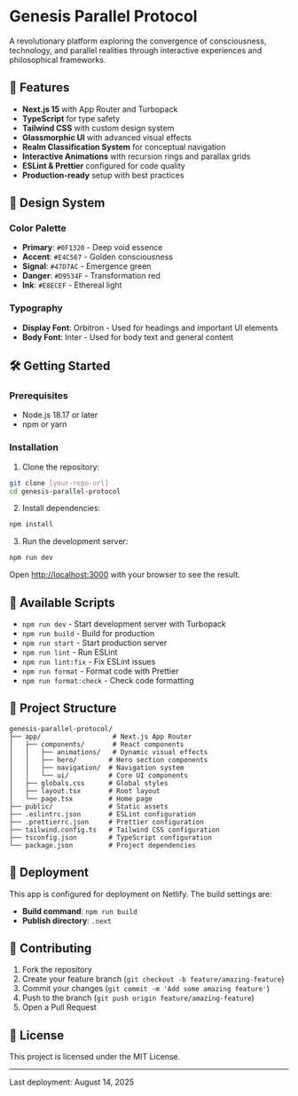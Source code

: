 # Genesis Parallel Protocol

A revolutionary platform exploring the convergence of consciousness, technology, and parallel realities through interactive experiences and philosophical frameworks.

## 🚀 Features

- **Next.js 15** with App Router and Turbopack
- **TypeScript** for type safety
- **Tailwind CSS** with custom design system
- **Glassmorphic UI** with advanced visual effects
- **Realm Classification System** for conceptual navigation
- **Interactive Animations** with recursion rings and parallax grids
- **ESLint & Prettier** configured for code quality
- **Production-ready** setup with best practices

## 🎨 Design System

### Color Palette

- **Primary**: `#0F1320` - Deep void essence
- **Accent**: `#E4C567` - Golden consciousness
- **Signal**: `#47D7AC` - Emergence green
- **Danger**: `#D9534F` - Transformation red
- **Ink**: `#E8ECEF` - Ethereal light

### Typography

- **Display Font**: Orbitron - Used for headings and important UI elements
- **Body Font**: Inter - Used for body text and general content

## 🛠️ Getting Started

### Prerequisites

- Node.js 18.17 or later
- npm or yarn

### Installation

1. Clone the repository:
```bash
git clone [your-repo-url]
cd genesis-parallel-protocol
```

2. Install dependencies:
```bash
npm install
```

3. Run the development server:
```bash
npm run dev
```

Open [http://localhost:3000](http://localhost:3000) with your browser to see the result.

## 📝 Available Scripts

- `npm run dev` - Start development server with Turbopack
- `npm run build` - Build for production
- `npm run start` - Start production server
- `npm run lint` - Run ESLint
- `npm run lint:fix` - Fix ESLint issues
- `npm run format` - Format code with Prettier
- `npm run format:check` - Check code formatting

## 📁 Project Structure

```
genesis-parallel-protocol/
├── app/                  # Next.js App Router
│   ├── components/       # React components
│   │   ├── animations/   # Dynamic visual effects
│   │   ├── hero/        # Hero section components
│   │   ├── navigation/  # Navigation system
│   │   └── ui/          # Core UI components
│   ├── globals.css      # Global styles
│   ├── layout.tsx       # Root layout
│   └── page.tsx         # Home page
├── public/              # Static assets
├── .eslintrc.json       # ESLint configuration
├── .prettierrc.json     # Prettier configuration
├── tailwind.config.ts   # Tailwind CSS configuration
├── tsconfig.json        # TypeScript configuration
└── package.json         # Project dependencies
```

## 🚀 Deployment

This app is configured for deployment on Netlify. The build settings are:

- **Build command**: `npm run build`
- **Publish directory**: `.next`

## 🤝 Contributing

1. Fork the repository
2. Create your feature branch (`git checkout -b feature/amazing-feature`)
3. Commit your changes (`git commit -m 'Add some amazing feature'`)
4. Push to the branch (`git push origin feature/amazing-feature`)
5. Open a Pull Request

## 📄 License

This project is licensed under the MIT License.

---
Last deployment: August 14, 2025

